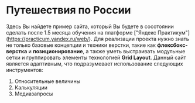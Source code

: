 # Путешествия по России
Здесь Вы найдете пример сайта, который Вы будете в сосотоянии сделать после 1.5 месяца обучения на платформе ["Яндекс Практикум"] (https://practicum.yandex.ru/web/). Для реализации проекта нужно знать не только базовые концепции и техники верстки, такие как **флексбокс-верстка** и **позиционирование**, а также уметь выстраивать модульные сетки и группировать элементы технологией **Grid Layout**. 
Данный сайт является адаптивным, что подразумевает использование следующих инструментов:
1. Относительные величины
2. Калькуляции
3. Медиазапросы
